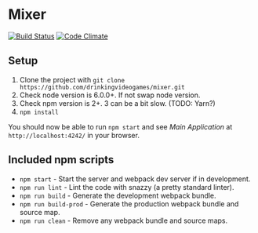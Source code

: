 # Mixer


[![Build Status](https://img.shields.io/travis/maael/drinkingvideogames/mixer.svg?style=flat-square)](https://travis-ci.org/maael/drinkingvideogames/mixer)
[![Code Climate](https://img.shields.io/codeclimate/github/drinkingvideogames/mixer.svg?style=flat-square)](https://codeclimate.com/github/drinkingvideogames/mixer)

## Setup
1. Clone the project with `git clone https://github.com/drinkingvideogames/mixer.git`
2. Check node version is 6.0.0+. If not swap node version.
3. Check npm version is 2+. 3 can be a bit slow. (TODO: Yarn?)
4. `npm install`

You should now be able to run `npm start` and see *Main Application* at `http://localhost:4242/` in your browser.

## Included npm scripts
- `npm start` - Start the server and webpack dev server if in development.
- `npm run lint` - Lint the code with snazzy (a pretty standard linter).
- `npm run build` - Generate the development webpack bundle.
- `npm run build-prod` - Generate the production webpack bundle and source map.
- `npm run clean` - Remove any webpack bundle and source maps.
